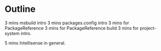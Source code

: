 # Outline

3 mins msbuild intro
3 mins packages.config intro
3 mins for PackageReference
3 mins for PackageReference build
3 mins for project-system intro.

5 mins Intellisense in general.

